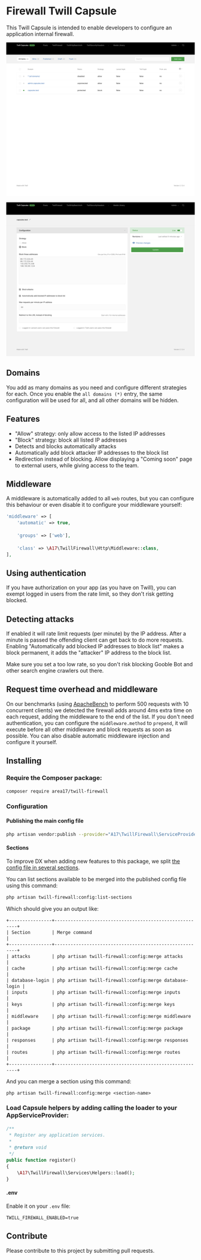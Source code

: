 # Firewall Twill Capsule

This Twill Capsule is intended to enable developers to configure an application internal firewall. 

![screenshot 1](docs/screenshot01.png)

![screenshot 2](docs/screenshot02.png)

## Domains

You add as many domains as you need and configure different strategies for each. Once you enable the `all domains (*)` entry, the same configuration will be used for all, and all other domains will be hidden.

## Features

- "Allow" strategy: only allow access to the listed IP addresses 
- "Block" strategy: block all listed IP addresses
- Detects and blocks automatically attacks
- Automatically add block attacker IP addresses to the block list
- Redirection instead of blocking. Allow displaying a "Coming soon" page to external users, while giving access to the team. 

## Middleware

A middleware is automatically added to all `web` routes, but you can configure this behaviour or even disable it to configure your middleware yourself:  

``` php
'middleware' => [
    'automatic' => true,

    'groups' => ['web'],

    'class' => \A17\TwillFirewall\Http\Middleware::class,
],
```

## Using authentication

If you have authorization on your app (as you have on Twill), you can exempt logged in users from the rate limit, so they don't risk getting blocked.

## Detecting attacks

If enabled it will rate limit requests (per minute) by the IP address. After a minute is passed the offending client can get back to do more requests. Enabling "Automatically add blocked IP addresses to block list" makes a block permanent, it adds the "attacker" IP address to the block list.

Make sure you set a too low rate, so you don't risk blocking Gooble Bot and other search engine crawlers out there. 

## Request time overhead and middleware

On our benchmarks (using [ApacheBench](https://httpd.apache.org/docs/2.4/programs/ab.html) to perform 500 requests with 10 concurrent clients) we detected the firewall adds around 4ms extra time on each request, adding the middleware to the end of the list. If you don't need authentication, you can configure the `middleware.method` to `prepend`, it will execute before all other middleware and block requests as soon as possible. You can also disable automatic middleware injection and configure it yourself.

## Installing

### Require the Composer package:

``` bash
composer require area17/twill-firewall
```

### Configuration

#### Publishing the main config file

``` bash
php artisan vendor:publish --provider="A17\TwillFirewall\ServiceProvider"
```

#### Sections

To improve DX when adding new features to this package, we split [the config file in several sections](/src/config).  

You can list sections available to be merged into the published config file using this command:

```bash
php artisan twill-firewall:config:list-sections
```

Which should give you an output like:

```
+----------------+--------------------------------------------------------+
| Section        | Merge command                                          |
+----------------+--------------------------------------------------------+
| attacks        | php artisan twill-firewall:config:merge attacks        |
| cache          | php artisan twill-firewall:config:merge cache          |
| database-login | php artisan twill-firewall:config:merge database-login |
| inputs         | php artisan twill-firewall:config:merge inputs         |
| keys           | php artisan twill-firewall:config:merge keys           |
| middleware     | php artisan twill-firewall:config:merge middleware     |
| package        | php artisan twill-firewall:config:merge package        |
| responses      | php artisan twill-firewall:config:merge responses      |
| routes         | php artisan twill-firewall:config:merge routes         |
+----------------+--------------------------------------------------------+
```

And you can merge a section using this command: 

```
php artisan twill-firewall:config:merge <section-name>
```

### Load Capsule helpers by adding calling the loader to your AppServiceProvider:

``` php
/**
 * Register any application services.
 *
 * @return void
 */
public function register()
{
    \A17\TwillFirewall\Services\Helpers::load();
}
```

#### .env 

Enable it on your `.env` file: 

```dotenv
TWILL_FIREWALL_ENABLED=true
```

## Contribute

Please contribute to this project by submitting pull requests.
